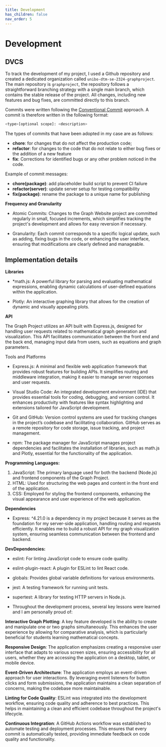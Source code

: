 ```yaml
---
title: Development
has_children: false
nav_order: 5
---
```


# Development

## DVCS
To track the development of my project, I used a Github repository and created a dedicated organization called `unibo-dtm-se-2324-graphproject`. The main repository is `graphproject`, the repository follows a straightforward branching strategy with a single main branch, which contains the stable release of the project. All changes, including new features and bug fixes, are committed directly to this branch.

Commits were written following the [Conventional Commit](https://www.conventionalcommits.org/en/v1.0.0/) approach. A commit is therefore written in the following format:

```bash
<type>[optional scope]: <description>
```

The types of commits that have been adopted in my case are as follows:

- **chore**: for changes that do not affect the production code;
- **refactor**: for changes to the code that do not relate to either bug fixes or the addition of a new feature 
- **fix**: Corrections for identified bugs or any other problem noticed in the code.

Example of commit messages:

- **chore(package)**: add placeholder build script to prevent CI failure
- **refactor(server)**: update server setup for testing compatibility
- **fix(package)**: rename the package to a unique name for publishing

**Frequency and Granularity**

- Atomic Commits: Changes to the Graph Website project are committed regularly in small, focused increments, which simplifies tracking the project's development and allows for easy reversion if necessary.

- Granularity: Each commit corresponds to a specific logical update, such as adding, fixing bugs in the code, or enhancing the user interface, ensuring that modifications are clearly defined and manageable.

## Implementation details

**Libraries**

- *math.js: A powerful library for parsing and evaluating mathematical expressions, enabling dynamic calculations of user-defined equations within the application.

- Plotly: An interactive graphing library that allows for the creation of dynamic and visually appealing plots.

**API**

The Graph Project utilizes an API built with Express.js, designed for handling user requests related to mathematical graph generation and visualization. This API facilitates communication between the front end and the back end, managing input data from users, such as equations and graph parameters. 

Tools and Platforms 

- Express.js: A minimal and flexible web application framework that provides robust features for building APIs. It simplifies routing and middleware integration, making it easier to manage server responses and user requests.

- Visual Studio Code:
An integrated development environment (IDE) that provides essential tools for coding, debugging, and version control. It enhances productivity with features like syntax highlighting and extensions tailored for JavaScript development.

- Git and GitHub:
Version control systems are used for tracking changes in the project’s codebase and facilitating collaboration. GitHub serves as a remote repository for code storage, issue tracking, and project management.

- npm:
The package manager for JavaScript manages project dependencies and facilitates the installation of libraries, such as math.js and Plotly, essential for the functionality of the application.

**Programming Languages:**

1. JavaScript: The primary language used for both the backend (Node.js) and frontend components of the Graph Project.
2. HTML: Used for structuring the web pages and content in the front end of the application.
3. CSS: Employed for styling the frontend components, enhancing the visual appearance and user experience of the web application.

**Dependencies**

- Express: ^4.21.0 is a dependency in my project because it serves as the foundation for my server-side application, handling routing and requests efficiently. It enables me to build a robust API for my graph visualization system, ensuring seamless communication between the frontend and backend.


**DevDependencies:**

- eslint: For linting JavaScript code to ensure code quality.
- eslint-plugin-react: A plugin for ESLint to lint React code.
- globals: Provides global variable definitions for various environments.
- jest: A testing framework for running unit tests.
- supertest: A library for testing HTTP servers in Node.js.

- Throughout the development process, several key lessons were learned and I am personally proud of:

**Interactive Graph Plotting**: A key feature developed is the ability to create and manipulate one or two graphs simultaneously. This enhances the user experience by allowing for comparative analysis, which is particularly beneficial for students learning mathematical concepts.

**Responsive Design**: The application emphasizes creating a responsive user interface that adapts to various screen sizes, ensuring accessibility for all users, whether they are accessing the application on a desktop, tablet, or mobile device.

**Event-Driven Architecture**: The application employs an event-driven approach for user interactions. By leveraging event listeners for button clicks and form submissions, the application maintains a clean separation of concerns, making the codebase more maintainable.

**Linting for Code Quality**: ESLint was integrated into the development workflow, ensuring code quality and adherence to best practices. This helps in maintaining a clean and efficient codebase throughout the project's lifecycle.

**Continuous Integration**: A GitHub Actions workflow was established to automate testing and deployment processes. This ensures that every commit is automatically tested, providing immediate feedback on code quality and functionality.





